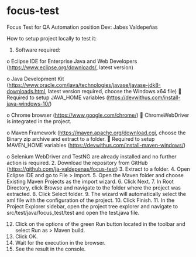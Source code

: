 # focus-test
Focus Test for QA Automation position
Dev: Jabes Valdepeñas



How to setup project locally to test it:
1.	Software required:

o	Eclipse IDE for Enterprise Java and Web Developers (https://www.eclipse.org/downloads/, latest version) 

o	Java Development Kit (https://www.oracle.com/java/technologies/javase/javase-jdk8-downloads.html, latest version required, choose the Windows x64 file)
	Required to setup JAVA_HOME variables (https://devwithus.com/install-java-windows-10/)

o	Chrome browser (https://www.google.com/chrome/)
	ChromeWebDriver is integrated in the project.

o	Maven Framework (https://maven.apache.org/download.cgi, choose the Binary zip archive and extract to a folder.
	Required to setup MAVEN_HOME variables (https://devwithus.com/install-maven-windows/)

o	Selenium WebDriver and TestNG are already installed and no further action is required.
2.	Download the repository from GitHub (https://github.com/ja-valdepenas/focus-test)
3.	Extract to a folder.
4.	Open Eclipse IDE and go to File > Import.
5.	Open the Maven folder and choose Existing Maven Projects as the import wizard.
6.	Click Next.
7.	In Root Directory, click Browse and navigate to the folder where the project was extracted. 
8.	Click Select folder.
9.	The wizard will automatically select the xml file with the configuration of the project.
10.	Click Finish.
11.	In the Project Explorer sidebar, open the project tree explorer and navigate to src/test/java/focus_test/test and open the test.java file.

 

12.	Click on the options of the green Run button located in the toolbar and select Run as > Maven build.
13.	Click OK.
14.	Wait for the execution in the browser.
15.	See the result in the console.

